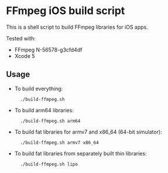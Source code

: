 FFmpeg iOS build script
=======================

This is a shell script to build FFmpeg libraries for iOS apps.

Tested with:

* FFmpeg N-56578-g3cfd4df
* Xcode 5

Usage
-----

* To build everything:

        ./build-ffmpeg.sh

* To build arm64 libraries:

        ./build-ffmpeg.sh arm64

* To build fat libraries for armv7 and x86_64 (64-bit simulator):

        ./build-ffmpeg.sh armv7 x86_64

* To build fat libraries from separately built thin libraries:

        ./build-ffmpeg.sh lipo
